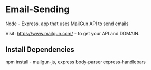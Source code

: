 # Email-Sending
Node - Express. app that uses MailGun API to send emails

Visit: https://www.mailgun.com/ - to get your API and DOMAIN.

## Install Dependencies
 npm install - mailgun-js, express body-parser express-handlebars

